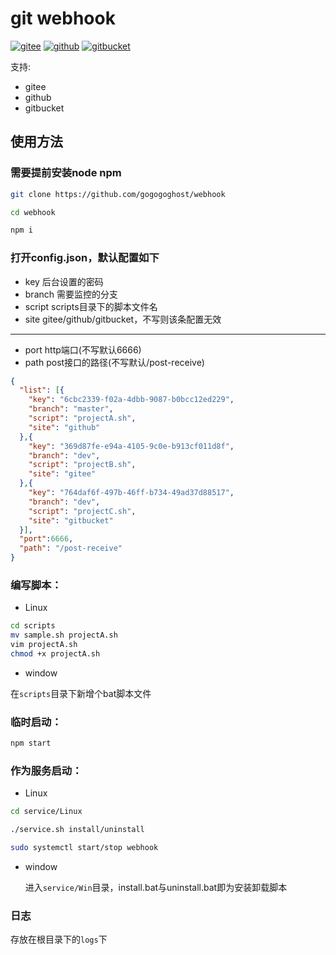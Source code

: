 # git webhook
[![gitee](https://img.shields.io/badge/gitee-support-red)](https://gitee.com)   [![github](https://img.shields.io/badge/github-support-green)](https://github.com)  [![gitbucket](https://img.shields.io/badge/gitbucket-support-blue)](https://github.com/gitbucket/gitbucket) 

支持:
+ gitee
+ github
+ gitbucket

## 使用方法

### 需要提前安装node npm

```bash
git clone https://github.com/gogogoghost/webhook

cd webhook

npm i
```

### 打开config.json，默认配置如下

- key 后台设置的密码
- branch 需要监控的分支
- script scripts目录下的脚本文件名
- site gitee/github/gitbucket，不写则该条配置无效
---
- port http端口(不写默认6666)
- path post接口的路径(不写默认/post-receive)

```json
{
  "list": [{
    "key": "6cbc2339-f02a-4dbb-9087-b0bcc12ed229",
    "branch": "master",
    "script": "projectA.sh",
    "site": "github"
  },{
    "key": "369d87fe-e94a-4105-9c0e-b913cf011d8f",
    "branch": "dev",
    "script": "projectB.sh",
    "site": "gitee"
  },{
    "key": "764daf6f-497b-46ff-b734-49ad37d88517",
    "branch": "dev",
    "script": "projectC.sh",
    "site": "gitbucket"
  }],
  "port":6666,
  "path": "/post-receive"
}

```

### 编写脚本：

- Linux

```bash
cd scripts
mv sample.sh projectA.sh
vim projectA.sh
chmod +x projectA.sh
```

- window

在`scripts`目录下新增个bat脚本文件

### 临时启动：

```bash
npm start
```

### 作为服务启动：

- Linux 

```bash
cd service/Linux

./service.sh install/uninstall

sudo systemctl start/stop webhook
```
- window

  进入`service/Win`目录，install.bat与uninstall.bat即为安装卸载脚本

### 日志

存放在根目录下的`logs`下